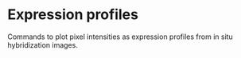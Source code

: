 # Expression profiles

Commands to plot pixel intensities as expression profiles from in situ hybridization images.
